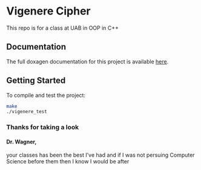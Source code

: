 # Vigenere Cipher

This repo is for a class at UAB in OOP in C++

## Documentation

The full doxagen documentation for this project is available [here](docs/html/index.html).

## Getting Started

To compile and test the project:

```bash
make
./vigenere_test
```

### Thanks for taking a look
#### Dr. Wagner, 
your classes has been the best I've had and if I was not persuing Computer Science before them then I know I would be after